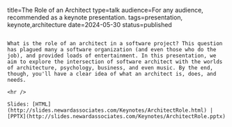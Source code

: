 title=The Role of an Architect
type=talk
audience=For any audience, recommended as a keynote presentation.
tags=presentation, keynote,architecture
date=2024-05-30
status=published
~~~~~~

What is the role of an architect in a software project? This question has plagued many a software organization (and even those who do the job), and provided loads of entertainment. In this presentation, we aim to explore the intersection of software architect with the worlds of architecture, psychology, business, and even music. By the end, though, you'll have a clear idea of what an architect is, does, and needs.
    
<hr />

Slides: [HTML](http://slides.newardassociates.com/Keynotes/ArchitectRole.html) | [PPTX](http://slides.newardassociates.com/Keynotes/ArchitectRole.pptx)
